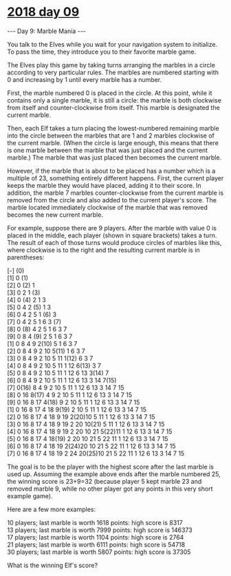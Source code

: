 # [2018 day 09](https://adventofcode.com/2018/day/9)

--- Day 9: Marble Mania ---

You talk to the Elves while you wait for your navigation system to initialize. To pass the time, they introduce you to their favorite marble game.

The Elves play this game by taking turns arranging the marbles in a circle according to very particular rules. The marbles are numbered starting with 0 and increasing by 1 until every marble has a number.

First, the marble numbered 0 is placed in the circle. At this point, while it contains only a single marble, it is still a circle: the marble is both clockwise from itself and counter-clockwise from itself. This marble is designated the current marble.

Then, each Elf takes a turn placing the lowest-numbered remaining marble into the circle between the marbles that are 1 and 2 marbles clockwise of the current marble. (When the circle is large enough, this means that there is one marble between the marble that was just placed and the current marble.) The marble that was just placed then becomes the current marble.

However, if the marble that is about to be placed has a number which is a multiple of 23, something entirely different happens. First, the current player keeps the marble they would have placed, adding it to their score. In addition, the marble 7 marbles counter-clockwise from the current marble is removed from the circle and also added to the current player's score. The marble located immediately clockwise of the marble that was removed becomes the new current marble.

For example, suppose there are 9 players. After the marble with value 0 is placed in the middle, each player (shown in square brackets) takes a turn. The result of each of those turns would produce circles of marbles like this, where clockwise is to the right and the resulting current marble is in parentheses:

[-] (0)\
[1]  0 (1)\
[2]  0 (2) 1 \
[3]  0  2  1 (3)\
[4]  0 (4) 2  1  3 \
[5]  0  4  2 (5) 1  3 \
[6]  0  4  2  5  1 (6) 3 \
[7]  0  4  2  5  1  6  3 (7)\
[8]  0 (8) 4  2  5  1  6  3  7 \
[9]  0  8  4 (9) 2  5  1  6  3  7 \
[1]  0  8  4  9  2(10) 5  1  6  3  7 \
[2]  0  8  4  9  2 10  5(11) 1  6  3  7 \
[3]  0  8  4  9  2 10  5 11  1(12) 6  3  7 \
[4]  0  8  4  9  2 10  5 11  1 12  6(13) 3  7 \
[5]  0  8  4  9  2 10  5 11  1 12  6 13  3(14) 7 \
[6]  0  8  4  9  2 10  5 11  1 12  6 13  3 14  7(15)\
[7]  0(16) 8  4  9  2 10  5 11  1 12  6 13  3 14  7 15 \
[8]  0 16  8(17) 4  9  2 10  5 11  1 12  6 13  3 14  7 15 \
[9]  0 16  8 17  4(18) 9  2 10  5 11  1 12  6 13  3 14  7 15 \
[1]  0 16  8 17  4 18  9(19) 2 10  5 11  1 12  6 13  3 14  7 15 \
[2]  0 16  8 17  4 18  9 19  2(20)10  5 11  1 12  6 13  3 14  7 15 \
[3]  0 16  8 17  4 18  9 19  2 20 10(21) 5 11  1 12  6 13  3 14  7 15 \
[4]  0 16  8 17  4 18  9 19  2 20 10 21  5(22)11  1 12  6 13  3 14  7 15 \
[5]  0 16  8 17  4 18(19) 2 20 10 21  5 22 11  1 12  6 13  3 14  7 15 \
[6]  0 16  8 17  4 18 19  2(24)20 10 21  5 22 11  1 12  6 13  3 14  7 15 \
[7]  0 16  8 17  4 18 19  2 24 20(25)10 21  5 22 11  1 12  6 13  3 14  7 15

The goal is to be the player with the highest score after the last marble is used up. Assuming the example above ends after the marble numbered 25, the winning score is 23+9=32 (because player 5 kept marble 23 and removed marble 9, while no other player got any points in this very short example game).

Here are a few more examples:

10 players; last marble is worth 1618 points: high score is 8317\
13 players; last marble is worth 7999 points: high score is 146373\
17 players; last marble is worth 1104 points: high score is 2764\
21 players; last marble is worth 6111 points: high score is 54718\
30 players; last marble is worth 5807 points: high score is 37305

What is the winning Elf's score?